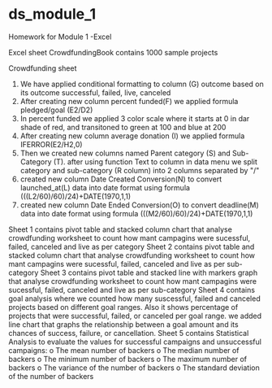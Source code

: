 # ds_module_1
Homework for Module 1 -Excel

Excel sheet CrowdfundingBook contains 1000 sample projects 

Crowdfunding sheet
1. We have applied conditional formatting to column (G) outcome based on its outcome successful, failed, live, canceled
2. After creating new column percent funded(F) we applied formula pledged/goal (E2/D2)
3. In percent funded we applied 3 color scale where it starts at 0 in dar shade of red, and transitoned to green at 100 and blue at 200
4. After creating new column average donation (I) we applied formula IFERROR(E2/H2,0)
5. Then we created new columns named Parent category (S) and Sub-Category (T). after using function Text to column in data menu we split category and sub-category (R column) into 2 columns separated by "/"
6. created new column Date Created Conversion(N) to convert launched_at(L) data into date format using formula (((L2/60)/60)/24)+DATE(1970,1,1)
7. created new column Date Ended Conversion(O) to convert deadline(M) data into date format using formula (((M2/60)/60)/24)+DATE(1970,1,1)

Sheet 1 contains pivot table and stacked column chart that analyse crowdfunding worksheet to count how mant campagins were sucessful, failed, canceled and live as per category
Sheet 2 contains pivot table and stacked column chart that analyse crowdfunding worksheet to count how mant campagins were sucessful, failed, canceled and live as per sub-category
Sheet 3 contains pivot table and stacked line with markers graph that analyse crowdfunding worksheet to count how mant campagins were sucessful, failed, canceled and live as per sub-category
Sheet 4 contains goal analysis where we counted how many suscessful, failed and canceled projects based on different goal ranges. Also it shows percentage of projects that were successful, failed, or canceled per goal range. we added line chart that graphs the relationship between a goal amount and its chances of success, failure, or cancellation.
Sheet 5 contains Statistical Analysis to evaluate the values for successful campaigns and unsuccessful campaigns:
o	The mean number of backers
o	The median number of backers
o	The minimum number of backers
o	The maximum number of backers
o	The variance of the number of backers
o	The standard deviation of the number of backers

